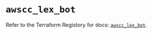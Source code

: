 # `awscc_lex_bot`

Refer to the Terraform Registory for docs: [`awscc_lex_bot`](https://registry.terraform.io/providers/hashicorp/awscc/0.70.0/docs/resources/lex_bot).
